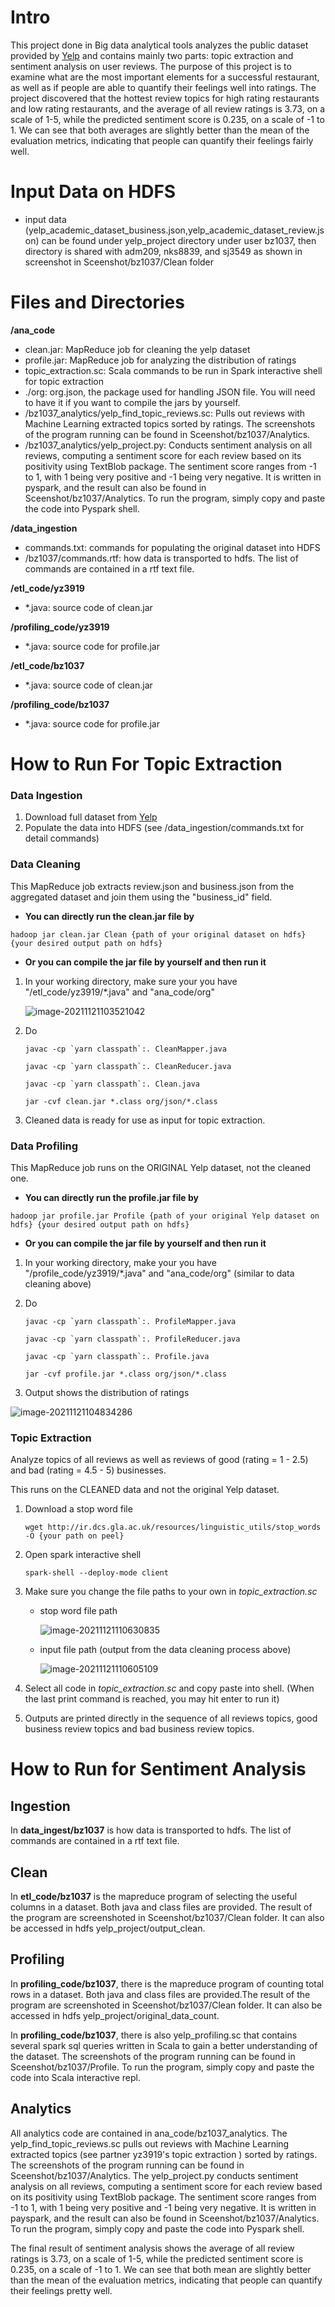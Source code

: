 # Intro

This project done in Big data analytical tools analyzes the public dataset provided by [Yelp](https://www.yelp.com/dataset) and contains mainly two parts: topic extraction and sentiment analysis on user reviews. The purpose of this project is to examine what are the most important elements for a successful restaurant, as well as if people are able to quantify their feelings well into ratings. The project discovered that the hottest review topics for high rating restaurants and low rating restaurants, and the average of all review ratings is 3.73, on a scale of 1-5, while the predicted sentiment score is 0.235, on a scale of -1 to 1. We can see that both averages are slightly better than the mean of the evaluation metrics, indicating that people can quantify their feelings fairly well. 


# Input Data on HDFS


- input data (yelp_academic_dataset_business.json,yelp_academic_dataset_review.json) can be found under yelp_project directory under user bz1037, then directory is shared with adm209, nks8839, and sj3549 as shown in screenshot in Sceenshot/bz1037/Clean folder



# Files and Directories

**/ana_code**

- clean.jar: MapReduce job for cleaning the yelp dataset
- profile.jar: MapReduce job for analyzing the distribution of ratings
- topic_extraction.sc: Scala commands to be run in Spark interactive shell for topic extraction
- ./org: org.json, the package used for handling JSON file. You will need to have it if you want to compile the jars by yourself. 
- /bz1037_analytics/yelp_find_topic_reviews.sc: Pulls out reviews with Machine Learning extracted topics sorted by ratings. The screenshots of the program running can be found in Sceenshot/bz1037/Analytics. 
- /bz1037_analytics/yelp_project.py: Conducts sentiment analysis on all reviews, computing a sentiment score for each review based on its positivity using TextBlob package. The sentiment score ranges from -1 to 1, with 1 being very positive and -1 being very negative. It is written in pyspark, and the result can also be found in Sceenshot/bz1037/Analytics. To run the program, simply copy and paste the code into Pyspark shell.

**/data_ingestion**

- commands.txt: commands for populating the original dataset into HDFS
- /bz1037/commands.rtf: how data is transported to hdfs. The list of commands are contained in a rtf text file.

**/etl_code/yz3919**

- *.java: source code of clean.jar

**/profiling_code/yz3919**

- *.java: source code for profile.jar

**/etl_code/bz1037**

- *.java: source code of clean.jar

**/profiling_code/bz1037**

- *.java: source code for profile.jar

# How to Run For Topic Extraction

### Data Ingestion

1. Download full dataset from [Yelp](https://www.yelp.com/dataset)
2. Populate the data into HDFS (see /data_ingestion/commands.txt for detail commands)

### Data Cleaning 

This MapReduce job extracts review.json and business.json from the aggregated dataset and join them using the "business_id" field. 

- **You can directly run the clean.jar file by**

```shell
hadoop jar clean.jar Clean {path of your original dataset on hdfs} {your desired output path on hdfs}
```

- **Or you can compile the jar file by yourself and then run it**

1. In your working directory, make sure your you have "/etl_code/yz3919/*.java" and "ana_code/org"

   ![image-20211121103521042](./screenshots/readme_pics/image-20211121103521042.png)

2. Do

   ```shell
   javac -cp `yarn classpath`:. CleanMapper.java
   ```

   ```shell
   javac -cp `yarn classpath`:. CleanReducer.java
   ```

   ```shell
   javac -cp `yarn classpath`:. Clean.java
   ```

   ```shell
   jar -cvf clean.jar *.class org/json/*.class
   ```

3. Cleaned data is ready for use as input for topic extraction.





### Data Profiling

This MapReduce job runs on the ORIGINAL Yelp dataset, not the cleaned one.

- **You can directly run the profile.jar file by**

```shell
hadoop jar profile.jar Profile {path of your original Yelp dataset on hdfs} {your desired output path on hdfs}
```

- **Or you can compile the jar file by yourself and then run it**

1. In your working directory, make your you have "/profile_code/yz3919/*.java" and "ana_code/org" (similar to data cleaning above)

   

2. Do

   ```shell
   javac -cp `yarn classpath`:. ProfileMapper.java
   ```

   ```shell
   javac -cp `yarn classpath`:. ProfileReducer.java
   ```

   ```shell
   javac -cp `yarn classpath`:. Profile.java
   ```

   ```shell
   jar -cvf profile.jar *.class org/json/*.class
   ```

3.  Output shows the distribution of ratings

   ![image-20211121104834286](./screenshots/readme_pics/image-20211121104834286.png)



### Topic Extraction

Analyze topics of all reviews as well as reviews of good (rating = 1 - 2.5) and bad (rating = 4.5 - 5) businesses.

This runs on the CLEANED data and not the original Yelp dataset.

1. Download a stop word file

   ```
   wget http://ir.dcs.gla.ac.uk/resources/linguistic_utils/stop_words -O {your path on peel}
   ```

2. Open spark interactive shell

   ```
   spark-shell --deploy-mode client
   ```

3. Make sure you change the file paths to your own in *topic_extraction.sc*

   - stop word file path

     ![image-20211121110630835](./screenshots/readme_pics/image-20211121110630835.png)

   - input file path (output from the data cleaning process above)

     ![image-20211121110605109](./screenshots/readme_pics/image-20211121110605109.png)

4. Select all code in *topic_extraction.sc* and copy paste into shell. (When the last print command is reached, you may hit enter to run it)

5. Outputs are printed directly in the sequence of all reviews topics, good business review topics and bad business review topics.





# How to Run for Sentiment Analysis



## Ingestion



In **data_ingest/bz1037** is how data is transported to hdfs. The list of commands are contained in a rtf text file.



## Clean



In **etl_code/bz1037** is the mapreduce program of selecting the useful columns in a dataset. Both java and class files are provided. The result of the program are screenshoted in Sceenshot/bz1037/Clean folder. It can also be accessed in hdfs yelp_project/output_clean.



## Profiling



In **profiling_code/bz1037**, there is the mapreduce program of counting total rows in a dataset. Both java and class files are provided.The result of the program are screenshoted in Sceenshot/bz1037/Clean folder. It can also be accessed in hdfs yelp_project/original_data_count.

In **profiling_code/bz1037**, there is also yelp_profiling.sc that contains several spark sql queries written in Scala to gain a better understanding of the dataset. The screenshots of the program running can be found in Sceenshot/bz1037/Profile. To run the program, simply copy and paste the code into Scala interactive repl.



## Analytics

All analytics code are contained in ana_code/bz1037_analytics. The yelp_find_topic_reviews.sc pulls out reviews with Machine Learning extracted topics (see partner yz3919's topic extraction ) sorted by ratings. The screenshots of the program running can be found in Sceenshot/bz1037/Analytics. The yelp_project.py conducts sentiment analysis on all reviews, computing a sentiment score for each review based on its positivity using TextBlob package. The sentiment score ranges from -1 to 1, with 1 being very positive and -1 being very negative. It is written in payspark, and the result can also be found in Sceenshot/bz1037/Analytics. To run the program, simply copy and paste the code into Pyspark shell.



The final result of sentiment analysis shows the average of all review ratings is 3.73, on a scale of 1-5, while the predicted sentiment score is 0.235, on a scale of -1 to 1. We can see that both mean are slightly better than the mean of the evaluation metrics, indicating that people can quantify their feelings pretty well. 

